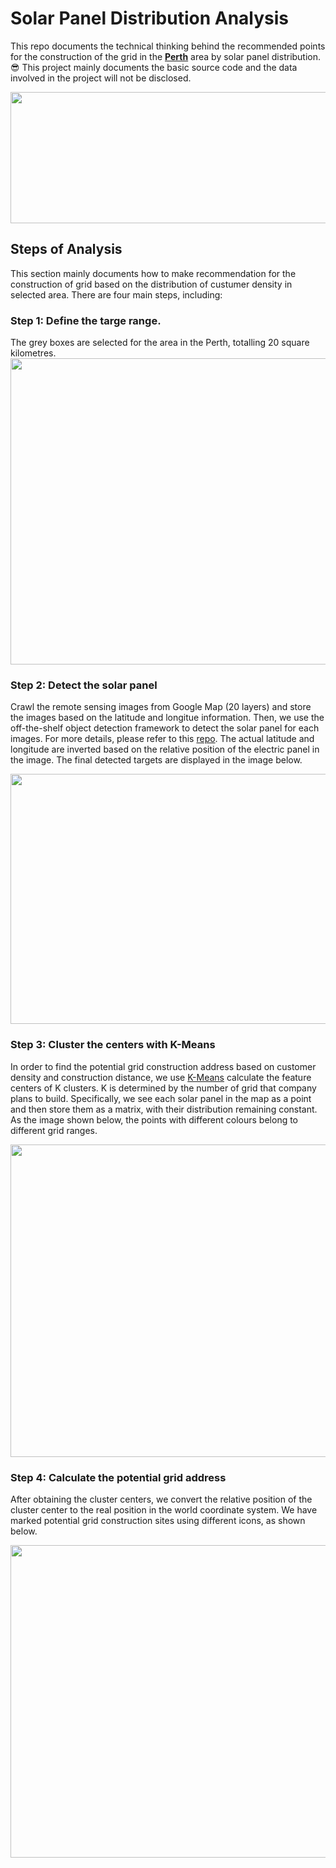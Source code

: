 # Solar Panel Distribution Analysis
This repo documents the technical thinking behind the recommended points for the construction of the grid in the **[Perth](https://en.wikipedia.org/wiki/Perth)** area by solar panel distribution. 😎 This project mainly documents the basic source code and the data involved in the project will not be disclosed.
 
 <img width=1120 height=210 src="https://github.com/Robert-Mar/Solar-Panel-Distribution-Analysis/blob/main/images/solar_list.jpg">
 
## Steps of Analysis
This section mainly documents how to make recommendation for the construction of grid based on the distribution of custumer density in selected area. There are four main steps, including:
### Step 1: Define the targe range.
The grey boxes are selected for the area in the Perth, totalling 20 square kilometres. 
<img width=520 height=490 src="https://github.com/Robert-Mar/Solar-Panel-Distribution-Analysis/blob/main/images/scope.png">

### Step 2: Detect the solar panel
Crawl the remote sensing images from Google Map (20 layers) and store the images based on the latitude and longitue information. Then, we use the off-the-shelf object detection framework to detect the solar panel for each images. For more details, please refer to this [repo](https://github.com/Robert-Mar/Solar-Panel-Rotator). The actual latitude and longitude are inverted based on the relative position of the electric panel in the image. The final detected targets are displayed in the image below.

<img width=630 height=400 src="https://github.com/Robert-Mar/Solar-Panel-Distribution-Analysis/blob/main/images/scope_panel_v2.jpg">

### Step 3: Cluster the centers with K-Means
In order to find the potential grid construction address based on customer density and construction distance, we use [K-Means](https://en.wikipedia.org/wiki/K-means_clustering) calculate the feature centers of K clusters. K is determined by the number of grid that company plans to build. Specifically, we see each solar panel in the map as a point and then store them as a matrix, with their distribution remaining constant. As the image shown below, the points with different colours belong to different grid ranges.

<img width=600 height=500 src="https://github.com/Robert-Mar/Solar-Panel-Distribution-Analysis/blob/main/images/kmeans.png">

### Step 4: Calculate the potential grid address
After obtaining the cluster centers, we convert the relative position of the cluster center to the real position in the world coordinate system. We have marked potential grid construction sites using different icons, as shown below.

<img width=600 height=500 src="https://github.com/Robert-Mar/Solar-Panel-Distribution-Analysis/blob/main/images/grid_kmeans.png">
